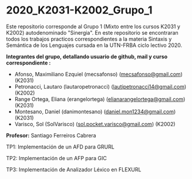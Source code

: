 # 2020_K2031-K2002_Grupo_1

Este repositorio corresponde al Grupo 1 (Mixto entre los cursos K2031 y K2002) autodenominado "Sinergia". En este repositorio se encontraran todos los trabajos practicos correspondientes a la materia Sintaxis y Semántica de los Lenguajes cursada en la UTN-FRBA ciclo lectivo 2020.


**Integrantes del grupo, detallando usuario de github, mail y curso correspondiente :**

* Afonso, Maximiliano Ezquiel (mecsafonso) (mecsafonso@gmail.com) (K2031)
* Petronacci, Lautaro (lautaropetronacci) (lautipetronacci14@gmail.com) (K2002)
* Range Ortega, Eliana (erangelortega) (elianarangelortega@gmail.com) (K2031)
* Montesano, Daniel (danimontesano) (daniel.mon1234@gmail.com) (K2031)
* Varisco, Sol (SolVarisco) (sol.pocket.varisco@gmail.com) (K2002)

**Profesor:** 
Santiago Ferreiros Cabrera 

TP1: Implementación de un AFD para GRURL

TP2: Implementación de un AFP para GIC

TP3: Implementación de Analizador Léxico en FLEXURL

